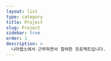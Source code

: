 ```yaml
---
layout: list
type: category
title: Project
slug: Project
sidebar: true
order: 1
description: >
  니아랩스에서 근무하면서 참여한 프로젝트입니다.
---
```

